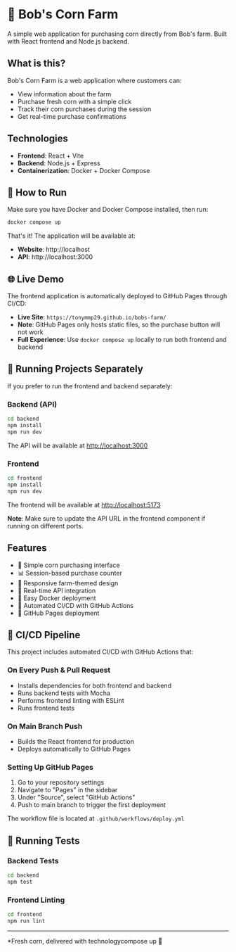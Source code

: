 # 🌽 Bob's Corn Farm

A simple web application for purchasing corn directly from Bob's farm. Built with React frontend and Node.js backend.

## What is this?

Bob's Corn Farm is a web application where customers can:

- View information about the farm
- Purchase fresh corn with a simple click
- Track their corn purchases during the session
- Get real-time purchase confirmations

## Technologies

- **Frontend**: React + Vite
- **Backend**: Node.js + Express
- **Containerization**: Docker + Docker Compose

## 🚀 How to Run

Make sure you have Docker and Docker Compose installed, then run:

```bash
docker compose up
```

That's it! The application will be available at:

- **Website**: http://localhost
- **API**: http://localhost:3000

## 🌐 Live Demo

The frontend application is automatically deployed to GitHub Pages through CI/CD:

- **Live Site**: `https://tonymmp29.github.io/bobs-farm/`
- **Note**: GitHub Pages only hosts static files, so the purchase button will not work
- **Full Experience**: Use `docker compose up` locally to run both frontend and backend


## 🔧 Running Projects Separately

If you prefer to run the frontend and backend separately:

### Backend (API)

```bash
cd backend
npm install
npm run dev
```

The API will be available at <http://localhost:3000>

### Frontend

```bash
cd frontend
npm install
npm run dev
```

The frontend will be available at <http://localhost:5173>

**Note**: Make sure to update the API URL in the frontend component if running on different ports.

## Features

- 🌽 Simple corn purchasing interface
- 📊 Session-based purchase counter
- 🎨 Responsive farm-themed design
- 🔄 Real-time API integration
- 🐳 Easy Docker deployment
- 🚀 Automated CI/CD with GitHub Actions
- 📄 GitHub Pages deployment

## 🚀 CI/CD Pipeline

This project includes automated CI/CD with GitHub Actions that:

### On Every Push & Pull Request

- Installs dependencies for both frontend and backend
- Runs backend tests with Mocha
- Performs frontend linting with ESLint
- Runs frontend tests

### On Main Branch Push

- Builds the React frontend for production
- Deploys automatically to GitHub Pages

### Setting Up GitHub Pages

1. Go to your repository settings
2. Navigate to "Pages" in the sidebar
3. Under "Source", select "GitHub Actions"
4. Push to main branch to trigger the first deployment

The workflow file is located at `.github/workflows/deploy.yml`

## 🧪 Running Tests

### Backend Tests

```bash
cd backend
npm test
```

### Frontend Linting

```bash
cd frontend
npm run lint
```

---

*Fresh corn, delivered with technologycompose up 🚜

